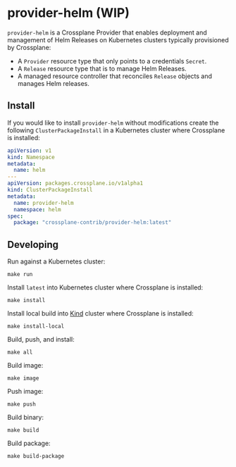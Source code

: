 # provider-helm (WIP)

`provider-helm` is a Crossplane Provider that enables deployment and management
of Helm Releases on Kubernetes clusters typically provisioned by Crossplane:

- A `Provider` resource type that only points to a credentials `Secret`.
- A `Release` resource type that is to manage Helm Releases.
- A managed resource controller that reconciles `Release` objects and manages Helm releases.

## Install

If you would like to install `provider-helm` without modifications create
the following `ClusterPackageInstall` in a Kubernetes cluster where Crossplane is
installed:

```yaml
apiVersion: v1
kind: Namespace
metadata:
  name: helm
---
apiVersion: packages.crossplane.io/v1alpha1
kind: ClusterPackageInstall
metadata:
  name: provider-helm
  namespace: helm
spec:
  package: "crossplane-contrib/provider-helm:latest"
```

## Developing

Run against a Kubernetes cluster:
```
make run
```

Install `latest` into Kubernetes cluster where Crossplane is installed:
```
make install
```

Install local build into [Kind](https://kind.sigs.k8s.io/docs/user/quick-start/)
cluster where Crossplane is installed:
```
make install-local
```

Build, push, and install:
```
make all
```

Build image:
```
make image
```

Push image:
```
make push
```

Build binary:
```
make build
```

Build package:
```
make build-package
```